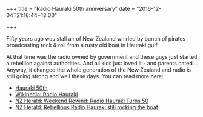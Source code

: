 +++
title = "Radio Hauraki 50th anniversary"
date = "2016-12-04T21:16:44+13:00"

+++

Fifty years ago was stall air of New Zealand whirled by bunch of pirates broadcasting rock & roll from a rusty old boat in Hauraki gulf.

<!--more-->

At that time was the radio owned by government and these guys just started a rebellion against authorities. And all kids just loved it - and parents hated... Anyway, it changed the whole generation of the New Zealand and radio is still going strong and well these days. You can read more here:

* [Hauraki 50th](http://www.hauraki.co.nz/hauraki-50th/ "Hauraki 50th")
* [Wikipedia: Radio Hauraki](https://en.wikipedia.org/wiki/Radio_Hauraki "Wikipedia: Radio Hauraki")
* [NZ Herald: Weekend Rewind: Radio Hauraki Turns 50](http://www.nzherald.co.nz/entertainment/news/article.cfm?c_id=1501119&objectid=11759137 "NZ Herald: Weekend Rewind: Radio Hauraki Turns 50")
* [NZ Herald: Rebellious Radio Hauraki still rocking the boat](http://www.nzherald.co.nz/entertainment/news/article.cfm?c_id=1501119&objectid=11759146 "NZ Herald: Matt Heath: Rebellious Radio Hauraki still rocking the boat")
